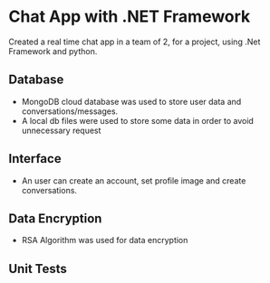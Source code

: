 # Chat App with .NET Framework

Created a real time chat app in a team of 2, for a project, using .Net Framework and python.
## Database
* MongoDB cloud database was used to store user data and conversations/messages.
* A local db files were used to store some data in order to avoid unnecessary request 
## Interface
* An user can create an account, set profile image and create conversations.
## Data Encryption
* RSA Algorithm was used for data encryption
## Unit Tests
